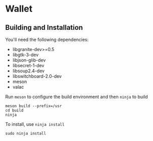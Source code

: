 # Wallet

## Building and Installation

You'll need the following dependencies:

* libgranite-dev>=0.5
* libgtk-3-dev
* libjson-glib-dev
* libsecret-1-dev
* libsoup2.4-dev
* libswitchboard-2.0-dev
* meson
* valac

Run `meson` to configure the build environment and then `ninja` to build

    meson build --prefix=/usr
    cd build
    ninja

To install, use `ninja install`

    sudo ninja install

